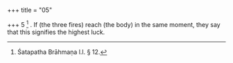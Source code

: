 +++
title = "05"

+++
5 [^4] . If (the three fires) reach (the body) in the same moment, they say that this signifies the highest luck.


[^4]:  Śatapatha Brāhmaṇa l.l. § 12.
